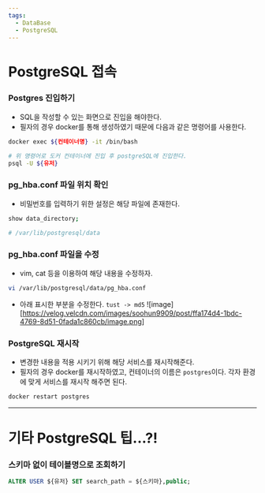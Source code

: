 ```yaml
---
tags:
  - DataBase
  - PostgreSQL
---
```

# PostgreSQL 접속
### Postgres 진입하기
* SQL을 작성할 수 있는 화면으로 진입을 해야한다.
* 필자의 경우 docker를 통해 생성하였기 때문에 다음과 같은 명령어를 사용한다.
```bash
docker exec ${컨테이너명} -it /bin/bash

# 위 명령어로 도커 컨테이너에 진입 후 postgreSQL에 진입한다.
psql -U ${유저}
```

### pg_hba.conf 파일 위치 확인
* 비밀번호를 입력하기 위한 설정은 해당 파일에 존재한다.
```bash
show data_directory;

# /var/lib/postgresql/data
```

### pg_hba.conf 파일을 수정
* vim, cat 등을 이용하여 해당 내용을 수정하자.
```bash
vi /var/lib/postgresql/data/pg_hba.conf
```

* 아래 표시한 부분을 수정한다. `tust -> md5`
![image][https://velog.velcdn.com/images/soohun9909/post/ffa174d4-1bdc-4769-8d51-0fada1c860cb/image.png]

### PostgreSQL 재시작
* 변경한 내용을 적용 시키기 위해 해당 서비스를 재시작해준다.
* 필자의 경우 docker를 재시작하였고, 컨테이너의 이름은 `postgres`이다. 각자 환경에 맞게 서비스를 재시작 해주면 된다.
```bash
docker restart postgres
```

---
# 기타 PostgreSQL 팁...?!
### 스키마 없이 테이블명으로 조회하기
```sql
ALTER USER ${유저} SET search_path = ${스키마},public;
```